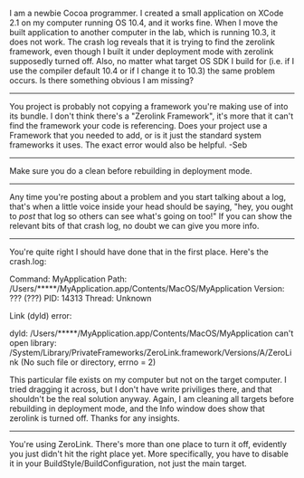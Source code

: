 

I am a newbie Cocoa programmer. I created a small application on XCode 2.1 on my computer running OS 10.4, and it works fine. When I move the built application to another computer in the lab, which is running 10.3, it does not work. The crash log reveals that it is trying to find the zerolink framework, even though I built it under deployment mode with zerolink supposedly turned off. Also, no matter what target OS SDK I build for (i.e. if I use the compiler default 10.4 or if I change it to 10.3) the same problem occurs. Is there something obvious I am missing? 

----

You project is probably not copying a framework you're making use of into its bundle. I don't think there's a "Zerolink Framework", it's more that it can't find the framework your code is referencing. Does your project use a Framework that you needed to add, or is it just the standard system frameworks it uses. The exact error would also be helpful. -Seb

----

Make sure you do a clean before rebuilding in deployment mode.

----

Any time you're posting about a problem and you start talking about a log, that's when a little voice inside your head should be saying, "hey, you ought to *post* that log so others can see what's going on too!" If you can show the relevant bits of that crash log, no doubt we can give you more info.

----

You're quite right I should have done that in the first place. Here's the crash.log:

Command: MyApplication
Path:    /Users/*****/MyApplication.app/Contents/MacOS/MyApplication
Version: ??? (???)
PID:     14313
Thread:  Unknown

Link (dyld) error:

dyld: /Users/*****/MyApplication.app/Contents/MacOS/MyApplication can't open library: /System/Library/PrivateFrameworks/ZeroLink.framework/Versions/A/ZeroLink  (No such file or directory, errno = 2)

This particular file exists on my computer but not on the target computer. I tried dragging it across, but I don't have write priviliges there, and that shouldn't be the real solution anyway. Again, I am cleaning all targets before rebuilding in deployment mode, and the Info window does show that  zerolink is turned off. Thanks for any insights.

----

You're using ZeroLink. There's more than one place to turn it off, evidently you just didn't hit the right place yet. More specifically, you have to disable it in your BuildStyle/BuildConfiguration, not just the main target.
